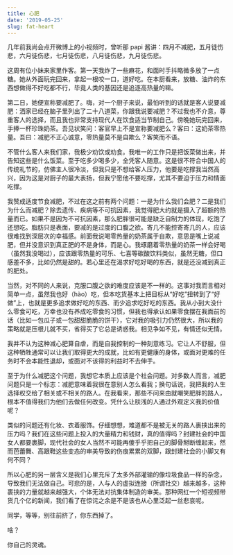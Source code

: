 ```yaml
---
title: 心肥
date: '2019-05-25'
slug: fat-heart
---
```


几年前我尚会点开微博上的小视频时，曾听那 papi 酱讲：四月不减肥，五月徒伤悲，六月徒伤悲，七月徒伤悲，八月徒伤悲，九月徒伤悲。

这周有位小妹来家里作客。第一天我炸了一些麻花，和面时手抖略微多放了一点糖。她从外面玩完回来，拿起一根咬一口，道好吃。在本厨看来，放糖、油炸的东西想做得不好吃都不行，毕竟人类的基因还是追逐高热量的嘛。

第二日，她便宣称要减肥了。嗨，对一个厨子来说，最怕听到的话就是客人说要减肥：洒家已经在脑子里列出了二十八道菜，你跟我说要减肥？不过我也不介意，尊重客人的选择，而且我也非常支持现代人在饮食适当节制自己。傍晚她玩完回来，手捧一杯珍珠奶茶。吾见状笑问：客官早上不是宣称要减肥么？客曰：这奶茶零热量。吾曰：减肥不正心诚意，零热量莫不是自欺么？客笑而不语。

不管什么客人来我们家，我极少劝饮或劝食。我唯一的工作只是把饭菜做出来，并告知这些是什么饭菜。至于吃多少喝多少，全凭客人随意。这是很不符合中国人的传统礼节的，仿佛主人很冷淡，但我只是不想给客人压力，他要是吃撑我当然高兴，因为这是对厨子的最大表扬，但我宁愿他不要吃撑，尤其不要迫于压力和情面吃撑。

我赞成适度节食减肥，不过在这之前有两个问题：一是为什么我们会肥？二是我们为什么而减肥？除去遗传、疾病等不可抗因素，我觉得肥大约就是摄入了超额的热量而已。如果不是因为不可抗因素，那么肥胖很可能是缺乏自制力的体现，吃饱了还想吃。脂肪只是表面，要减的是过度的口腹之欲。寄几不能控寄寄几的人，应该很难找到深层次的幸福感。前面我说喝零热量的奶茶属于自欺，意思是嘴上说减肥，但并没意识到真正肥的不是身体，而是心。我琢磨着零热量的奶茶一样会好喝（虽然我没喝过），应该跟零热量的可乐、七喜等碳酸饮料类似，虽然无糖，但口感差不多，比如仍然是甜的。若心里还在渴求好吃好喝的东西，就是还没减到真正的肥处。

当然，对不同的人来说，克服口腹之欲的难度应该是不一样的。这事对我而言相对简单一点，虽然我也好（hào）吃，但本吃货基本上把目标从“好吃”扭转到了“好做”上，也就是更多追求做好吃的东西、而少追求吃好吃的东西。我从小到大没什么零食可吃，万幸也没有养成吃零食的习惯，但我也得承认如果零食摆在我面前的话（比如一包瓜子或一包甜甜脆脆的饼干），它对我的吸引力仍然很大，所以我的策略就是压根儿就不买，省得买了它总是诱惑我。相见争如不见，有情还似无情。

我并不认为这种减心肥算自虐，而是自我控制的一种刻意练习。它让人不舒服，但这种牺牲通常可以让我们取得更大的成就，比如有更健康的身体，或面对更难的任务时不会本能性退却，或面对不该得的利益时不去伸手。

至于为什么减肥这个问题，我想它本质上应该是个社会问题。对多数人而言，减肥问题只是一个标志：减肥意味着我很在意别人怎么看我；换句话说，我把我的人生选择权交给了相关或不相关的路人。在我看来，那些不问来由就嘲笑肥胖的路人，根本不值得我们为他们去做任何改变。凭什么让肤浅的人通过外观定义我的价值呢？

类似的问题还有化妆、衣着服饰。仔细想想，难道都不是被无关的路人裹挟出来的压力吗？我们在这些问题上投入的大量精力和钱财，真的值得吗？封建社会的中国女人都要裹脚，现代社会的女人当然不可能再傻乎乎把自己的脚骨掰断缠起来，然而芭蕾舞、高跟鞋这些变态的审美导致的伤痕累累的双脚，跟封建社会的小脚又有何不同？

所以心肥的另一层含义是我们心里充斥了太多外部灌输的像垃圾食品一样的杂念，导致我们无法做自己。可悲的是，人与人的虚拟连接（所谓社交）越来越多，这种裹挟的力量就越来越强大，个体无法对抗集体制造的审美。那种网红一个短视频带货几个亿的新闻，我们看了在惊诧之余是不是该也从心里泛起一丝悲哀呢。

同学，等等，别往前挤了，你东西掉了。

啥？

你自己的灵魂。

